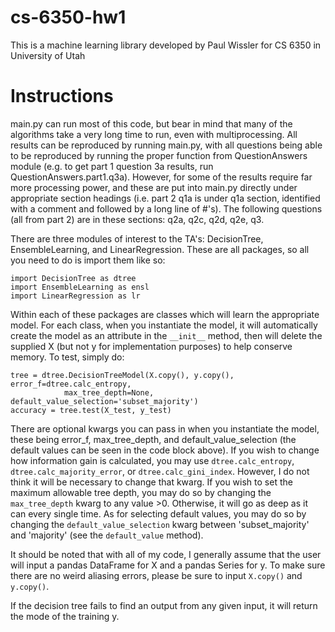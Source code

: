 # cs-6350-hw1
This is a machine learning library developed by Paul Wissler for CS 6350 in University of Utah

# Instructions
main.py can run most of this code, but bear in mind that many of the algorithms take a very long time to run, even with multiprocessing. All results can be reproduced by running main.py, with all questions being able to be reproduced by running the proper function from QuestionAnswers module (e.g. to get part 1 question 3a results, run QuestionAnswers.part1.q3a). However, for some of the results require far more processing power, and these are put into main.py directly under appropriate section headings (i.e. part 2 q1a is under q1a section, identified with a comment and followed by a long line of #'s). The following questions (all from part 2) are in these sections: q2a, q2c, q2d, q2e, q3.

There are three modules of interest to the TA's: DecisionTree, EnsembleLearning, and LinearRegression. These are all packages, so all you need to do is import them like so:

```language[python]
import DecisionTree as dtree
import EnsembleLearning as ensl
import LinearRegression as lr

```

Within each of these packages are classes which will learn the appropriate model. For each class, when you instantiate the model, it will automatically create the model as an attribute in the `__init__` method, then will delete the supplied X (but not y for implementation purposes) to help conserve memory. To test, simply do:

```language[python]
tree = dtree.DecisionTreeModel(X.copy(), y.copy(), error_f=dtree.calc_entropy, 
            max_tree_depth=None, default_value_selection='subset_majority')
accuracy = tree.test(X_test, y_test)
```

There are optional kwargs you can pass in when you instantiate the model, these being error_f, max_tree_depth, and default_value_selection (the default values can be seen in the code block above). If you wish to change how information gain is calculated, you may use `dtree.calc_entropy`, `dtree.calc_majority_error`, or `dtree.calc_gini_index`. However, I do not think it will be necessary to change that kwarg. If you wish to set the maximum allowable tree depth, you may do so by changing the `max_tree_depth` kwarg to any value >0. Otherwise, it will go as deep as it can every single time. As for selecting default values, you may do so by changing the `default_value_selection` kwarg between 'subset_majority' and 'majority' (see the `default_value` method).

It should be noted that with all of my code, I generally assume that the user will input a pandas DataFrame for X and a pandas Series for y. To make sure there are no weird aliasing errors, please be sure to input `X.copy()` and `y.copy()`.

If the decision tree fails to find an output from any given input, it will return the mode of the training y.
